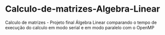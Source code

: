 # Calculo-de-matrizes-Algebra-Linear
Calculo de matrizes - Projeto final Álgebra Linear comparando o tempo de execução do calculo em modo serial e em modo paralelo com o OpenMP
